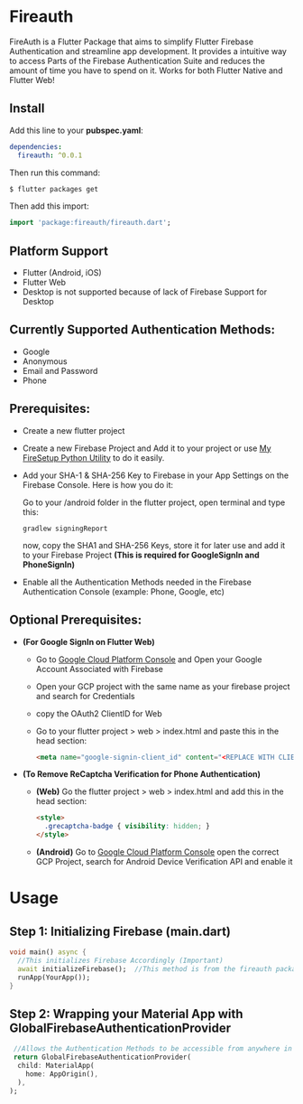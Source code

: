 # Fireauth

FireAuth is a Flutter Package that aims to simplify Flutter Firebase Authentication and streamline app development. It provides a intuitive way to access Parts of the Firebase Authentication Suite and reduces the amount of time you have to spend on it.
Works for both Flutter Native and Flutter Web!

## Install

Add this line to your **pubspec.yaml**:
```yaml
dependencies:
  fireauth: ^0.0.1
```

Then run this command:
```bash
$ flutter packages get
```

Then add this import:
```dart
import 'package:fireauth/fireauth.dart';
```

## Platform Support
* Flutter (Android, iOS)
* Flutter Web
* Desktop is not supported because of lack of Firebase Support for Desktop

## Currently Supported Authentication Methods:
* Google
* Anonymous
* Email and Password
* Phone

## Prerequisites:
* Create a new flutter project
* Create a new Firebase Project and Add it to your project or use [My FireSetup Python Utility]() to do it easily.
* Add your SHA-1 & SHA-256 Key to Firebase in your App Settings on the Firebase Console. Here is how you do it:

    Go to your /android folder in the flutter project, open terminal and type this:
    
    ```batch
    gradlew signingReport
    ```
    
    now, copy the SHA1 and SHA-256 Keys, store it for later use and add it to your Firebase Project
    **(This is required for GoogleSignIn and PhoneSignIn)**
* Enable all the Authentication Methods needed in the Firebase Authentication Console (example: Phone, Google, etc)

## Optional Prerequisites:
* **(For Google SignIn on Flutter Web)**
    * Go to [Google Cloud Platform Console](https://console.cloud.google.com/) and Open your Google Account Associated with Firebase
    * Open your GCP project with the same name as your firebase project and search for Credentials
    * copy the OAuth2 ClientID for Web
    * Go to your flutter project > web > index.html and paste this in the head section:
    
        ```html
        <meta name="google-signin-client_id" content="<REPLACE WITH CLIENTID>">
        ```
* **(To Remove ReCaptcha Verification for Phone Authentication)**
    * **(Web)** Go the flutter project > web > index.html and add this in the head section:
    
    
        ```html
        <style>
          .grecaptcha-badge { visibility: hidden; }
        </style>
        ```
    
    * **(Android)** Go to [Google Cloud Platform Console](https://console.cloud.google.com/) open the correct GCP Project, search for Android Device Verification API and enable it
    
# Usage

## Step 1: Initializing Firebase (main.dart)
```dart
void main() async {
  //This initializes Firebase Accordingly (Important)
  await initializeFirebase();  //This method is from the fireauth package
  runApp(YourApp());
}
```
     
## Step 2: Wrapping your Material App with GlobalFirebaseAuthenticationProvider
```dart
 //Allows the Authentication Methods to be accessible from anywhere in the widget tree
 return GlobalFirebaseAuthenticationProvider(
  child: MaterialApp(
    home: AppOrigin(),
  ),
);
```
